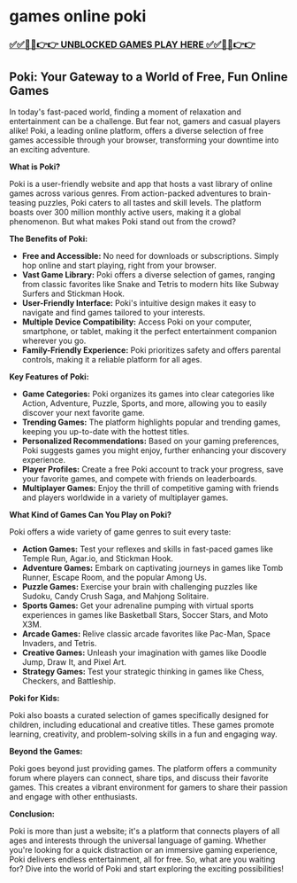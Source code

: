 # games online poki

### [✅✅🔴🔴👉👉 UNBLOCKED GAMES PLAY HERE ✅✅🔴🔴👉👉](https://topstoryindia.com)

## Poki: Your Gateway to a World of Free, Fun Online Games

In today's fast-paced world, finding a moment of relaxation and entertainment can be a challenge.  But fear not, gamers and casual players alike! Poki, a leading online platform, offers a diverse selection of free games accessible through your browser, transforming your downtime into an exciting adventure.  

**What is Poki?**

Poki is a user-friendly website and app that hosts a vast library of online games across various genres.  From action-packed adventures to brain-teasing puzzles, Poki caters to all tastes and skill levels. The platform boasts over 300 million monthly active users, making it a global phenomenon.  But what makes Poki stand out from the crowd?

**The Benefits of Poki:**

* **Free and Accessible:** No need for downloads or subscriptions. Simply hop online and start playing, right from your browser.
* **Vast Game Library:** Poki offers a diverse selection of games, ranging from classic favorites like Snake and Tetris to modern hits like Subway Surfers and Stickman Hook.
* **User-Friendly Interface:** Poki's intuitive design makes it easy to navigate and find games tailored to your interests. 
* **Multiple Device Compatibility:** Access Poki on your computer, smartphone, or tablet, making it the perfect entertainment companion wherever you go.
* **Family-Friendly Experience:** Poki prioritizes safety and offers parental controls, making it a reliable platform for all ages.

**Key Features of Poki:**

* **Game Categories:** Poki organizes its games into clear categories like Action, Adventure, Puzzle, Sports, and more, allowing you to easily discover your next favorite game.
* **Trending Games:** The platform highlights popular and trending games, keeping you up-to-date with the hottest titles. 
* **Personalized Recommendations:** Based on your gaming preferences, Poki suggests games you might enjoy, further enhancing your discovery experience.
* **Player Profiles:** Create a free Poki account to track your progress, save your favorite games, and compete with friends on leaderboards.
* **Multiplayer Games:** Enjoy the thrill of competitive gaming with friends and players worldwide in a variety of multiplayer games.

**What Kind of Games Can You Play on Poki?**

Poki offers a wide variety of game genres to suit every taste:

* **Action Games:**  Test your reflexes and skills in fast-paced games like Temple Run, Agar.io, and Stickman Hook.
* **Adventure Games:** Embark on captivating journeys in games like Tomb Runner, Escape Room, and the popular Among Us. 
* **Puzzle Games:** Exercise your brain with challenging puzzles like Sudoku, Candy Crush Saga, and Mahjong Solitaire.
* **Sports Games:** Get your adrenaline pumping with virtual sports experiences in games like Basketball Stars, Soccer Stars, and Moto X3M.
* **Arcade Games:** Relive classic arcade favorites like Pac-Man, Space Invaders, and Tetris. 
* **Creative Games:** Unleash your imagination with games like Doodle Jump, Draw It, and Pixel Art.
* **Strategy Games:** Test your strategic thinking in games like Chess, Checkers, and Battleship.

**Poki for Kids:**

Poki also boasts a curated selection of games specifically designed for children, including educational and creative titles. These games promote learning, creativity, and problem-solving skills in a fun and engaging way. 

**Beyond the Games:**

Poki goes beyond just providing games. The platform offers a community forum where players can connect, share tips, and discuss their favorite games. This creates a vibrant environment for gamers to share their passion and engage with other enthusiasts.

**Conclusion:**

Poki is more than just a website; it's a platform that connects players of all ages and interests through the universal language of gaming.  Whether you're looking for a quick distraction or an immersive gaming experience, Poki delivers endless entertainment, all for free.  So, what are you waiting for? Dive into the world of Poki and start exploring the exciting possibilities! 
